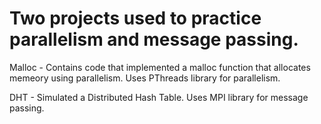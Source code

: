 # Two projects used to practice parallelism and message passing.

Malloc - Contains code that implemented a malloc function that allocates memeory using parallelism. Uses PThreads library for parallelism.

DHT - Simulated a Distributed Hash Table. Uses MPI library for message passing.
